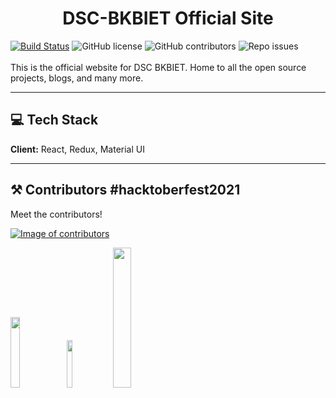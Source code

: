 # <h1 align="center"> DSC-BKBIET Official Site </h1>

[![Build Status](https://travis-ci.com/dscbkbiet/dscbkbiet.github.io.svg?branch=main)](https://travis-ci.com/dscbkbiet/dscbkbiet.github.io)
![GitHub license](https://img.shields.io/github/license/dscbkbiet/dscbkbiet.github.io?style=social)
![GitHub contributors](https://img.shields.io/github/contributors/dscbkbiet/dscbkbiet.github.io)
![Repo issues](https://img.shields.io/github/issues/dscbkbiet/dscbkbiet.github.io)
<br/><br/> This is the official website for DSC BKBIET. Home to all the open
source projects, blogs, and many more.

---

## 💻 Tech Stack

**Client:** React, Redux, Material UI

---

## ⚒️ Contributors #hacktoberfest2021

Meet the contributors!

<a href="https://github.com//dscbkbiet/dscbkbiet.github.io/graphs/contributors"><img src="https://contributors-img.firebaseapp.com/image?repo=dscbkbiet/dscbkbiet.github.io" alt="Image of contributors"></a>

<img width="17%" src="https://forthebadge.com/images/badges/it-works-why.svg">
<img width="14%" src="https://forthebadge.com/images/badges/uses-brains.svg">
<img width="24%" src="https://forthebadge.com/images/badges/contains-17-coffee-cups.svg">
